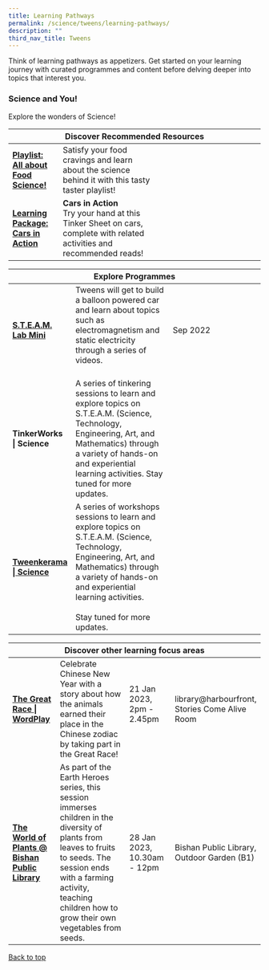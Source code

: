 ```yaml
---
title: Learning Pathways
permalink: /science/tweens/learning-pathways/
description: ""
third_nav_title: Tweens
---
```

Think of learning pathways as appetizers. Get started on your learning journey with curated programmes and content before delving deeper into topics that interest you.

<h3><b> Science and You! </b></h3>

Explore the wonders of Science! 
<div class="horizontal-scroll margin--bottom--lg">
  <table class="generic-table">
    <thead>
      <tr>
        <th class="is-uppercase has-weight-normal" colspan="4">Discover Recommended Resources</th>
      </tr>
    </thead>
    <tbody>
      <tr>
        <td style="width: 20%;"><a target="_blank" href="/science/tweens/content"><b>Playlist: All about Food Science!</b></a></td>
        <td style="width: 40%;"> Satisfy your food cravings and learn about the science behind it with this tasty taster playlist! </td>
        <td style="width: 20%;"> </td>
        <td style="width: 20%;"> </td>
      </tr>
      <tr>
        <td><a href="https://childrenandteens.nlb.gov.sg/images/unsorted/tweenkerama/CarInAction_Preview_FA.pdf"><b> Learning Package: Cars in Action </b></a></td>
        <td><b> Cars in Action </b><br> Try your hand at this Tinker Sheet on cars, complete with related activities and recommended reads! </td>
        <td></td>
        <td></td>
      </tr>
    </tbody>
  </table>
</div>

<div class="horizontal-scroll margin--bottom--lg">
  <table class="generic-table">
    <thead>
      <tr>
        <th class="is-uppercase has-weight-normal" colspan="4">Explore Programmes</th>
			</tr>
		</thead>
		<tbody>
			<tr>
				<td style="width: 20%;"><a href="https://childrenandteens.nlb.gov.sg/services/programmes/tweenkerama" target="_blank"><b> S.T.E.A.M. Lab Mini </b></a></td>
				<td style="width: 40%;">Tweens will get to build a balloon powered car and learn about topics such as electromagnetism and static electricity through a series of videos. <br><br>
</td>
				<td style="width: 20%;"> Sep 2022</td>
				<td style="width: 20%;"></td>
			</tr>
            <tr>
				<td style="width: 20%;"><b> TinkerWorks | Science </b></td>
				<td style="width: 40%;">A series of tinkering sessions to learn and explore topics on S.T.E.A.M. (Science, Technology, Engineering, Art, and Mathematics) through a variety of hands-on and experiential learning activities.
Stay tuned for more updates.</td>
				<td style="width: 20%;"></td>
				<td style="width: 20%;"></td>
			</tr>
			<tr>
				<td style="width: 20%;"><a href="https://childrenandteens.nlb.gov.sg/services/programmes/tweenkerama" target=_blank><b> Tweenkerama | Science </b></a></td>
				<td style="width: 40%;">A series of workshops sessions to learn and explore topics on S.T.E.A.M. (Science, Technology, Engineering, Art, and Mathematics) through a variety of hands-on and experiential learning activities. <br><br>
Stay tuned for more updates.</td>
				<td style="width: 20%;"></td>
				<td style="width: 20%;"></td>
			</tr>
		</tbody>
	</table>
	</div>

<div class="horizontal-scroll margin--bottom--lg">
  <table class="generic-table">
    <thead>
      <tr>
        <th class="is-uppercase has-weight-normal" colspan="4">Discover other learning focus areas</th>
      </tr>
    </thead>
		<tbody>
		    <tr>
 <td style="width: 20%;"><a href="https://www.eventbrite.sg/e/the-great-race-wordplay-tickets-503188268657?aff=ebdssbdestsearch" target="_blank"><b>The Great Race | WordPlay</b></a></td> 
         <td style="width: 40%;">Celebrate Chinese New Year with a story about how the animals earned their place in the Chinese zodiac by taking part in the Great Race! </td>
         <td style="width: 20%;">21 Jan 2023,<br>2pm - 2.45pm<br><br></td>
        <td style="width: 20%;">library@harbourfront, Stories Come Alive Room</td>
			</tr>
<tr>
        <td style="width: 20%;"><a href="https://www.eventbrite.sg/e/the-world-of-plants-bishan-public-library-tickets-503197516317?aff=ebdssbdestsearch" target="_blank"><b>The World of Plants @ Bishan Public Library</b></a></td>
         <td style="width: 40%;">As part of the Earth Heroes series, this session immerses children in the diversity of plants from leaves to fruits to seeds. The session ends with a farming activity, teaching children how to grow their own vegetables from seeds.<br> 
        <td style="width: 20%;">28 Jan 2023, 10.30am - 12pm</td>
        <td style="width: 20%;">Bishan Public Library, Outdoor Garden (B1)</td>
	<tr>
   </tbody>
  </table>
</div>

<p class="has-text-right margin--top--xl"><a href="#main-content">Back to top</a></p>